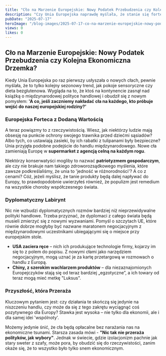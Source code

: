 ```yaml
---
title: "Cło na Marzenie Europejskie: Nowy Podatek Przebudzenia czy Kolejna Ekonomiczna Drzemka?"
description: "Czy Unia Europejska naprawdę myślała, że stanie się fortecą bez opłat celnych? Oto jak nowa taryfa zmienia Stary Kontynent w supermarket z agencją celną na każdym rogu."
pubDate: "2025-07-17"
heroImage: "/blog-images/2025-07-17-co-na-marzenie-europejskie-nowy-podatek-przebudzenia-czy-kolejna-ekonomiczna-drzemka.png"
views: 0
likes: 0
---
```


## Cło na Marzenie Europejskie: Nowy Podatek Przebudzenia czy Kolejna Ekonomiczna Drzemka?

Kiedy Unia Europejska po raz pierwszy usłyszała o nowych cłach, pewnie myślała, że to tylko kolejny sezonowy trend, jak pokoje sensoryczne czy dieta bezglutenowa. Wygląda na to, że ktoś na kontynencie zasnął nad książką o międzynarodowej polityce handlowej i obudził się z nowym pomysłem: **'A co, jeśli zaczniemy nakładać cła na każdego, kto próbuje wejść do naszej europejskiej rodziny?'**

### Europejska Forteca z Dodaną Wartością

A teraz powiązmy to z rzeczywistością. Wiesz, jak niektórzy ludzie mają obsesję na punkcie ochrony swojego trawnika przed dziećmi sąsiadów? Albo tych, co ustawiają zasieki, by ich rabatki z tulipanami były bezpieczne? Unia przyjęła podobne podejście do handlu międzynarodowego. Nowe cła zamieniają Europę w **supermarket z agencją celną na każdym rogu**. 

Niektórzy konserwatyści mogliby to nazwać **patriotyzmem gospodarczym**, ale czy nie brakuje nam takiego zdroworozsądkowego myślenia, które zawsze podkreślaliśmy, że unia to 'jedność w różnorodności'? A co z cenami? Cóż, jeżeli myślisz, że tanie produkty będą dalej napływać do Europy, to prawdopodobnie uwierzyłeś również, że populizm jest remedium na wszystkie choroby współczesnego świata.

### Dyplomatyczny Labirynt

Nic nie wzbudzi dyplomatycznych rozmów bardziej niż nieprzewidywalne polityki handlowe. Trzeba przyznać, że dyplomaci z całego świata będą musieli zmierzyć się z nowymi wyzwaniami. Pomyśl o szczytach UE, które równie dobrze mogłyby być nazwane maratonem negocjacyjnym z międzynarodowymi uczestnikami ubiegającymi się o miejsce przy europejskim stole.

- **USA zaciera ręce** – nich ich produkujące technologie firmy, kojarzy im się to z polem do popisu. Z nowymi cłami jako narzędziem negocjacyjnym, mogą uznać je za kartę przetargową w rozmowach o handlu z Europą.
- **Chiny, z szerokim wachlarzem produktów** – dla niezaznajomionych Europejczyków stają się od teraz bardziej „egzotyczne”, a ich towary od teraz mogą mieć metkę "Luksus".

### Przyszłość, która Przeraża

Kluczowym pytaniem jest: czy działania te skończą się jedynie na niszczeniu handlu, czy może da się z tego zakrętu wyciągnąć coś pozytywnego dla Europy? Stawka jest wysoka – nie tylko dla ekonomii, ale i dla samej idei 'wspólnoty'. 

Możemy jedynie śnić, że cła będą opłacalne bez narażania nas na ekonomiczne tsunami. Starsza zasada mówi - **"Nic tak nie przeraża polityków, jak wybory"**. Jednak w świecie, gdzie izolacjonizm pachnie jak stary sweter z szafy, może pora, by obudzić się do rzeczywistości, zanim okaże się, że to wszystko było tylko snem ekonomicznym.